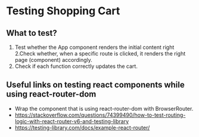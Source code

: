 # Testing Shopping Cart

## What to test?

1. Test whether the App component renders the initial content right
2.Check whether, when a specific route is clicked, it renders the right page (component) accordingly.
3. Check if each function correctly updates the cart.



## Useful links on testing react components while using react-router-dom
- Wrap the component that is using react-router-dom with BrowserRouter.
- https://stackoverflow.com/questions/74399490/how-to-test-routing-logic-with-react-router-v6-and-testing-library
- https://testing-library.com/docs/example-react-router/